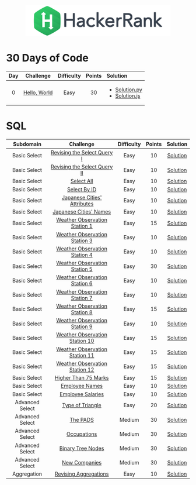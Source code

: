 <p align="center">
    <a href="https://www.hackerrank.com/DavidODW">
        <img height=85 src="hackerrank.svg">
    </a>
</p>

# 30 Days of Code

| Day |                              Challenge                               | Difficulty | Points | Solution                                                                                                                                                                             |
| :-: | :------------------------------------------------------------------: | :--------: | :----: | :----------------------------------------------------------------------------------------------------------------------------------------------------------------------------------- |
|  0  | [Hello, World](https://www.hackerrank.com/challenges/30-hello-world) |    Easy    |   30   | <ul ><li>[Solution.py](30%20Days%20Of%20Code/Day%2000%20-%20Hello,%20World/day-00.py)</li><li>[Solution.js](30%20Days%20Of%20Code/Day%2000%20-%20Hello,%20World/day-00.py)</li></ul> |

# SQL

|    Subdomain    |                                                Challenge                                                | Difficulty | Points |                                 Solution                                 |
| :-------------: | :-----------------------------------------------------------------------------------------------------: | :--------: | :----: | :----------------------------------------------------------------------: |
|  Basic Select   |     [Revising the Select Query I](https://www.hackerrank.com/challenges/revising-the-select-query)      |    Easy    |   10   |       [Solution](SQL/Basic%20Select/revising-the-select-query.sql)       |
|  Basic Select   |    [Revising the Select Query II](https://www.hackerrank.com/challenges/revising-the-select-query-2)    |    Easy    |   10   |      [Solution](SQL/Basic%20Select/revising-the-select-query-2.sql)      |
|  Basic Select   |                   [Select All](https://www.hackerrank.com/challenges/select-all-sql)                    |    Easy    |   10   |              [Solution](SQL/Basic%20Select/select-all.sql)               |
|  Basic Select   |                   [Select By ID](https://www.hackerrank.com/challenges/select-by-id)                    |    Easy    |   10   |             [Solution](SQL/Basic%20Select/select-by-id.sql)              |
|  Basic Select   |     [Japanese Cities' Attributes](https://www.hackerrank.com/challenges/japanese-cities-attributes)     |    Easy    |   10   |      [Solution](SQL/Basic%20Select/japanese-cities-attributes.sql)       |
|  Basic Select   |          [Japanese Cities' Names](https://www.hackerrank.com/challenges/japanese-cities-name)           |    Easy    |   10   |         [Solution](SQL/Basic%20Select/japanese-cities-name.sql)          |
|  Basic Select   |  [Weather Observation Station 1](https://www.hackerrank.com/challenges/weather-observation-station-1)   |    Easy    |   15   |     [Solution](SQL/Basic%20Select/weather-observation-station-1.sql)     |
|  Basic Select   |  [Weather Observation Station 3](https://www.hackerrank.com/challenges/weather-observation-station-3)   |    Easy    |   10   |     [Solution](SQL/Basic%20Select/weather-observation-station-3.sql)     |
|  Basic Select   |  [Weather Observation Station 4](https://www.hackerrank.com/challenges/weather-observation-station-4)   |    Easy    |   10   |     [Solution](SQL/Basic%20Select/weather-observation-station-4.sql)     |
|  Basic Select   |  [Weather Observation Station 5](https://www.hackerrank.com/challenges/weather-observation-station-5)   |    Easy    |   30   |     [Solution](SQL/Basic%20Select/weather-observation-station-5.sql)     |
|  Basic Select   |  [Weather Observation Station 6](https://www.hackerrank.com/challenges/weather-observation-station-6)   |    Easy    |   10   |     [Solution](SQL/Basic%20Select/weather-observation-station-6.sql)     |
|  Basic Select   |  [Weather Observation Station 7](https://www.hackerrank.com/challenges/weather-observation-station-7)   |    Easy    |   10   |     [Solution](SQL/Basic%20Select/weather-observation-station-7.sql)     |
|  Basic Select   |  [Weather Observation Station 8](https://www.hackerrank.com/challenges/weather-observation-station-8)   |    Easy    |   15   |     [Solution](SQL/Basic%20Select/weather-observation-station-8.sql)     |
|  Basic Select   |  [Weather Observation Station 9](https://www.hackerrank.com/challenges/weather-observation-station-9)   |    Easy    |   10   |     [Solution](SQL/Basic%20Select/weather-observation-station-9.sql)     |
|  Basic Select   | [Weather Observation Station 10](https://www.hackerrank.com/challenges/weather-observation-station-10)  |    Easy    |   15   |    [Solution](SQL/Basic%20Select/weather-observation-station-10.sql)     |
|  Basic Select   | [Weather Observation Station 11](https://www.hackerrank.com/challenges/weather-observation-station-11)  |    Easy    |   15   |    [Solution](SQL/Basic%20Select/weather-observation-station-11.sql)     |
|  Basic Select   | [Weather Observation Station 12](https://www.hackerrank.com/challenges/weather-observation-station-12)  |    Easy    |   15   |    [Solution](SQL/Basic%20Select/weather-observation-station-12.sql)     |
|  Basic Select   |            [Higher Than 75 Marks](https://www.hackerrank.com/challenges/more-than-75-marks)             |    Easy    |   15   |          [Solution](SQL/Basic%20Select/more-than-75-marks.sql)           |
|  Basic Select   |                [Employee Names](https://www.hackerrank.com/challenges/name-of-employees)                |    Easy    |   10   |           [Solution](SQL/Basic%20Select/name-of-employees.sql)           |
|  Basic Select   |             [Employee Salaries](https://www.hackerrank.com/challenges/salary-of-employees)              |    Easy    |   10   |          [Solution](SQL/Basic%20Select/salary-of-employees.sql)          |
| Advanced Select |             [Type of Triangle](https://www.hackerrank.com/challenges/what-type-of-triangle)             |    Easy    |   20   |       [Solution](SQL/Advanced%20Select/what-type-of-triangle.sql)        |
| Advanced Select |                       [The PADS](https://www.hackerrank.com/challenges/the-pads)                        |   Medium   |   30   |              [Solution](SQL/Advanced%20Select/the-pads.sql)              |
| Advanced Select |                    [Occupations](https://www.hackerrank.com/challenges/occupations)                     |   Medium   |   30   |            [Solution](SQL/Advanced%20Select/occupations.sql)             |
| Advanced Select |             [Binary Tree Nodes](https://www.hackerrank.com/challenges/binary-search-tree-1)             |   Medium   |   30   |        [Solution](SQL/Advanced%20Select/binary-search-tree-1.sql)        |
| Advanced Select |                   [New Companies](https://www.hackerrank.com/challenges/the-company)                    |   Medium   |   30   |            [Solution](SQL/Advanced%20Select/the-company.sql)             |
|   Aggregation   | [Revising Aggregations](https://www.hackerrank.com/challenges/revising-aggregations-the-count-function) |    Easy    |   10   | [Solution](SQL/Aggregation/revising-aggregations-the-count-function.sql) |
